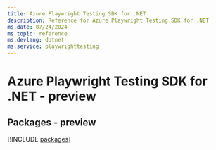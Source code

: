 ```yaml
---
title: Azure Playwright Testing SDK for .NET
description: Reference for Azure Playwright Testing SDK for .NET
ms.date: 07/24/2024
ms.topic: reference
ms.devlang: dotnet
ms.service: playwrighttesting
---
```

# Azure Playwright Testing SDK for .NET - preview
## Packages - preview
[!INCLUDE [packages](playwright-testing-index.md)]